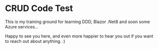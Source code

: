 # CRUD Code Test 

This is my training ground for learning DDD, Blazor .Net8 and soon some Azure services...

Happy to see you here, and even more happier to hear you out if you want to reach out about anything. :)
